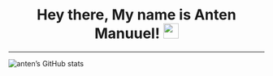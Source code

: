 
<h1 align="center"> 
  Hey there, My name is Anten Manuuel!
  <img src="https://media.giphy.com/media/hvRJCLFzcasrR4ia7z/giphy.gif" width="30px"/>
</h1>

----

![anten’s GitHub stats](https://github-readme-stats.vercel.app/api?username=antenmanuuel&show_icons=true&theme=dark)






